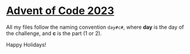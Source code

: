 # [Advent of Code 2023](https://adventofcode.com/2023)

All my files follow the naming convention `day#c#`, where **day** is the day of the challenge, and **c** is the part (1 or 2).

Happy Holidays!
